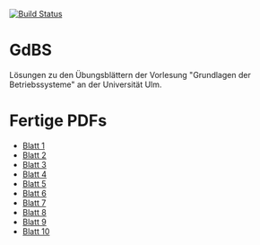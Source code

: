[![Build Status](https://travis-ci.org/aul12/GdBS.svg?branch=master)](https://travis-ci.org/aul12/GdBS)
# GdBS
Lösungen zu den Übungsblättern der Vorlesung "Grundlagen der Betriebssysteme" an der Universität Ulm.

# Fertige PDFs
 * [Blatt 1](https://aul12.github.io/GdBS/Blatt01.pdf)
 * [Blatt 2](https://aul12.github.io/GdBS/Blatt02.pdf)
 * [Blatt 3](https://aul12.github.io/GdBS/Blatt03.pdf)
 * [Blatt 4](https://aul12.github.io/GdBS/Blatt04.pdf)
 * [Blatt 5](https://aul12.github.io/GdBS/Blatt05.pdf)
 * [Blatt 6](https://aul12.github.io/GdBS/Blatt06.pdf)
 * [Blatt 7](https://aul12.github.io/GdBS/Blatt07.pdf)
 * [Blatt 8](https://aul12.github.io/GdBS/Blatt08.pdf)
 * [Blatt 9](https://aul12.github.io/GdBS/Blatt09.pdf)
 * [Blatt 10](https://aul12.github.io/GdBS/Blatt10.pdf)
